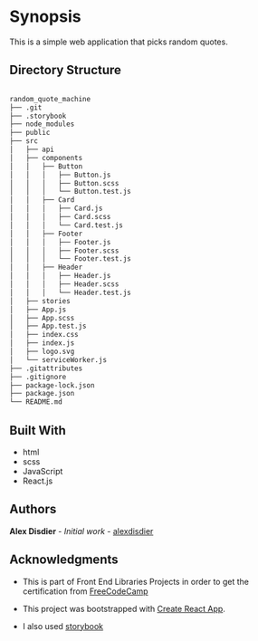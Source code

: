 # Synopsis

This is a simple web application that picks random quotes.

## Directory Structure

```bash

random_quote_machine
├── .git
├── .storybook
├── node_modules
├── public
├── src
│   ├── api
│   ├── components
│   │   ├── Button
│   │   │   ├── Button.js
│   │   │   ├── Button.scss
│   │   │   └── Button.test.js
│   │   ├── Card
│   │   │   ├── Card.js
│   │   │   ├── Card.scss
│   │   │   └── Card.test.js
│   │   ├── Footer
│   │   │   ├── Footer.js
│   │   │   ├── Footer.scss
│   │   │   └── Footer.test.js
│   │   ├── Header
│   │   │   ├── Header.js
│   │   │   ├── Header.scss
│   │   │   └── Header.test.js
│   ├── stories
│   ├── App.js
│   ├── App.scss
│   ├── App.test.js
│   ├── index.css
│   ├── index.js
│   ├── logo.svg
│   └── serviceWorker.js
├── .gitattributes
├── .gitignore
├── package-lock.json
├── package.json
└── README.md

```

## Built With

* html
* scss
* JavaScript
* React.js

## Authors

**Alex Disdier** - *Initial work* - [alexdisdier](https://github.com/alexdisdier)

## Acknowledgments

* This is part of Front End Libraries Projects in order to get the certification from [FreeCodeCamp](https://learn.freecodecamp.org/front-end-libraries/front-end-libraries-projects/build-a-random-quote-machine/)

* This project was bootstrapped with [Create React App](https://github.com/facebook/create-react-app).

* I also used [storybook](https://storybook.js.org/basics/introduction/)
